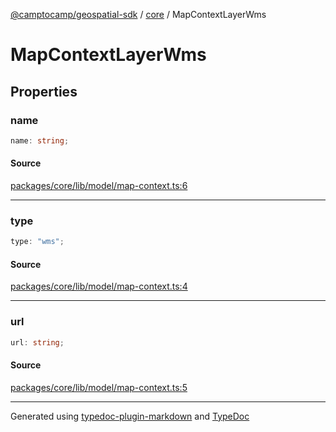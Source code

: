 [@camptocamp/geospatial-sdk](../../index.md) / [core](../index.md) / MapContextLayerWms

# MapContextLayerWms

## Properties

### name

```ts
name: string;
```

#### Source

[packages/core/lib/model/map-context.ts:6](https://github.com/jahow/geospatial-sdk/blob/52083ac/packages/core/lib/model/map-context.ts#L6)

***

### type

```ts
type: "wms";
```

#### Source

[packages/core/lib/model/map-context.ts:4](https://github.com/jahow/geospatial-sdk/blob/52083ac/packages/core/lib/model/map-context.ts#L4)

***

### url

```ts
url: string;
```

#### Source

[packages/core/lib/model/map-context.ts:5](https://github.com/jahow/geospatial-sdk/blob/52083ac/packages/core/lib/model/map-context.ts#L5)

***

Generated using [typedoc-plugin-markdown](https://www.npmjs.com/package/typedoc-plugin-markdown) and [TypeDoc](https://typedoc.org/)
